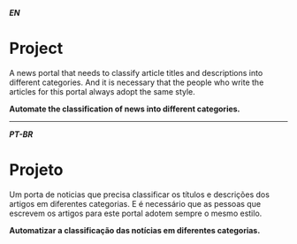 
***EN***

# Project

A news portal that needs to classify article titles and descriptions into different categories. And it is necessary that the people who write the articles for this portal always adopt the same style.

**Automate the classification of news into different categories.**





---
***PT-BR***

# Projeto

Um porta de noticias que precisa classificar os títulos e descrições dos artigos em diferentes categorias. E é necessário que as pessoas que escrevem os artigos para este portal adotem sempre o mesmo estilo.

**Automatizar a classificação das notícias em diferentes categorias.**














